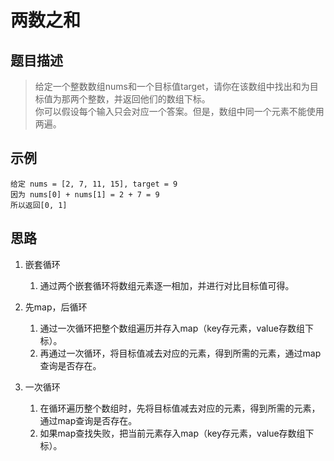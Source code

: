 # 两数之和

## 题目描述
> 给定一个整数数组nums和一个目标值target，请你在该数组中找出和为目标值为那两个整数，并返回他们的数组下标。  
> 你可以假设每个输入只会对应一个答案。但是，数组中同一个元素不能使用两遍。

## 示例
```
给定 nums = [2, 7, 11, 15], target = 9  
因为 nums[0] + nums[1] = 2 + 7 = 9  
所以返回[0, 1]
```

## 思路
1. 嵌套循环
    1. 通过两个嵌套循环将数组元素逐一相加，并进行对比目标值可得。

2. 先map，后循环
    1. 通过一次循环把整个数组遍历并存入map（key存元素，value存数组下标）。
    2. 再通过一次循环，将目标值减去对应的元素，得到所需的元素，通过map查询是否存在。

3. 一次循环
    1. 在循环遍历整个数组时，先将目标值减去对应的元素，得到所需的元素，通过map查询是否存在。
    2. 如果map查找失败，把当前元素存入map（key存元素，value存数组下标）。